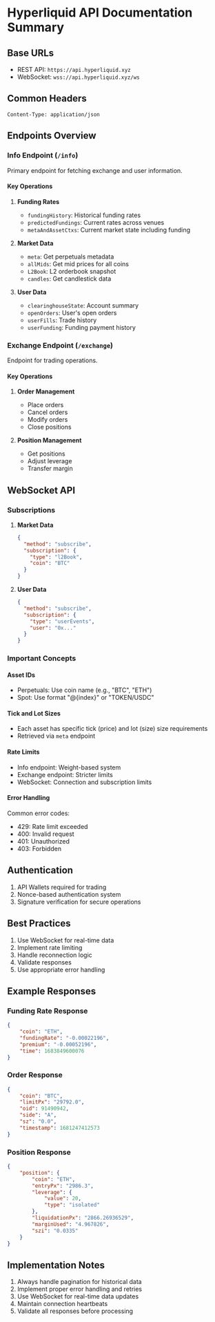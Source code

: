 # Hyperliquid API Documentation Summary

## Base URLs
- REST API: `https://api.hyperliquid.xyz`
- WebSocket: `wss://api.hyperliquid.xyz/ws`

## Common Headers
```
Content-Type: application/json
```

## Endpoints Overview

### Info Endpoint (`/info`)
Primary endpoint for fetching exchange and user information.

#### Key Operations
1. **Funding Rates**
   - `fundingHistory`: Historical funding rates
   - `predictedFundings`: Current rates across venues
   - `metaAndAssetCtxs`: Current market state including funding

2. **Market Data**
   - `meta`: Get perpetuals metadata
   - `allMids`: Get mid prices for all coins
   - `L2Book`: L2 orderbook snapshot
   - `candles`: Get candlestick data

3. **User Data**
   - `clearinghouseState`: Account summary
   - `openOrders`: User's open orders
   - `userFills`: Trade history
   - `userFunding`: Funding payment history

### Exchange Endpoint (`/exchange`)
Endpoint for trading operations.

#### Key Operations
1. **Order Management**
   - Place orders
   - Cancel orders
   - Modify orders
   - Close positions

2. **Position Management**
   - Get positions
   - Adjust leverage
   - Transfer margin

## WebSocket API

### Subscriptions
1. **Market Data**
   ```json
   {
     "method": "subscribe",
     "subscription": {
       "type": "l2Book",
       "coin": "BTC"
     }
   }
   ```

2. **User Data**
   ```json
   {
     "method": "subscribe",
     "subscription": {
       "type": "userEvents",
       "user": "0x..."
     }
   }
   ```

### Important Concepts

#### Asset IDs
- Perpetuals: Use coin name (e.g., "BTC", "ETH")
- Spot: Use format "@{index}" or "TOKEN/USDC"

#### Tick and Lot Sizes
- Each asset has specific tick (price) and lot (size) size requirements
- Retrieved via `meta` endpoint

#### Rate Limits
- Info endpoint: Weight-based system
- Exchange endpoint: Stricter limits
- WebSocket: Connection and subscription limits

#### Error Handling
Common error codes:
- 429: Rate limit exceeded
- 400: Invalid request
- 401: Unauthorized
- 403: Forbidden

## Authentication
1. API Wallets required for trading
2. Nonce-based authentication system
3. Signature verification for secure operations

## Best Practices
1. Use WebSocket for real-time data
2. Implement rate limiting
3. Handle reconnection logic
4. Validate responses
5. Use appropriate error handling

## Example Responses

### Funding Rate Response
```json
{
    "coin": "ETH",
    "fundingRate": "-0.00022196",
    "premium": "-0.00052196",
    "time": 1683849600076
}
```

### Order Response
```json
{
    "coin": "BTC",
    "limitPx": "29792.0",
    "oid": 91490942,
    "side": "A",
    "sz": "0.0",
    "timestamp": 1681247412573
}
```

### Position Response
```json
{
    "position": {
        "coin": "ETH",
        "entryPx": "2986.3",
        "leverage": {
            "value": 20,
            "type": "isolated"
        },
        "liquidationPx": "2866.26936529",
        "marginUsed": "4.967826",
        "szi": "0.0335"
    }
}
```

## Implementation Notes
1. Always handle pagination for historical data
2. Implement proper error handling and retries
3. Use WebSocket for real-time data updates
4. Maintain connection heartbeats
5. Validate all responses before processing 